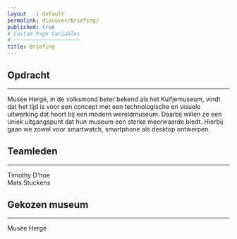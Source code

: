 ```yaml
---
layout   : default
permalink: discover/briefing/
published: true
# Custom Page Variables
# ─────────────────────
title: Briefing
---
```

## Opdracht
---------  
Musée Hergé, in de volksmond beter bekend als het Kuifjemuseum, vindt dat het tijd is voor een concept met een technologische en visuele uitwerking dat hoort bij een modern wereldmuseum.
Daarbij willen ze een uniek uitgangspunt dat hun museum een sterke meerwaarde biedt. Hierbij gaan we zowel voor smartwatch, smartphone als desktop ontwerpen.


## Teamleden
---------  
Timothy D'hoe  
Mats Stuckens

## Gekozen museum
---------  
Musée Hergé